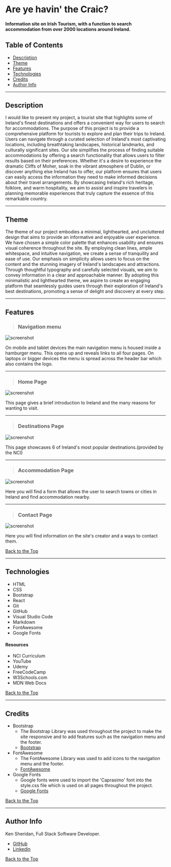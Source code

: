 # Are ye havin' the Craic?
#### Information site on Irish Tourism, with a function to search accommodation from over 2000 locations around Ireland.


## Table of Contents

- [Description](#description)
- [Theme](#theme)
- [Features](#features)
- [Technologies](#technologies)
- [Credits](#credits)
- [Author Info](#author-info)

------

## Description
I would like to present my project, a tourist site that highlights some of Ireland's finest destinations and offers a convenient way for users to search for accommodations. The purpose of this project is to provide a comprehensive platform for tourists to explore and plan their trips to Ireland. Users can navigate through a curated selection of Ireland's most captivating locations, including breathtaking landscapes, historical landmarks, and culturally significant sites. Our site simplifies the process of finding suitable accommodations by offering a search functionality that allows users to filter results based on their preferences. Whether it's a desire to experience the dramatic Cliffs of Moher, soak in the vibrant atmosphere of Dublin, or discover anything else Ireland has to offer, our platform ensures that users can easily access the information they need to make informed decisions about their travel arrangements. By showcasing Ireland's rich heritage, folklore, and warm hospitality, we aim to assist and inspire travelers in planning memorable experiences that truly capture the essence of this remarkable country.

------
## Theme 
The theme of our project embodies a minimal, lighthearted, and uncluttered design that aims to provide an informative and enjoyable user experience. We have chosen a simple color palette that enhances usability and ensures visual coherence throughout the site. By employing clean lines, ample whitespace, and intuitive navigation, we create a sense of tranquility and ease of use. Our emphasis on simplicity allows users to focus on the content and the stunning imagery of Ireland's landscapes and attractions. Through thoughtful typography and carefully selected visuals, we aim to convey information in a clear and approachable manner. By adopting this minimalistic and lighthearted theme, we aspire to create an engaging platform that seamlessly guides users through their exploration of Ireland's best destinations, promoting a sense of delight and discovery at every step.

---

## Features

> ### Navigation menu 
![screenshot](./docs/nav.png)

On mobile and tablet devices the main navigation menu is housed inside a hamburger menu.
This opens up and reveals links to all four pages.
On laptops or bigger devices the menu is spread across the header bar which also contains the logo.

---

> ### Home Page  
![screenshot](./docs/home.png)

This page gives a brief introduction to Ireland and the many reasons for wanting to visit.

---

> ### Destinations Page 
![screenshot](./docs/destinations.png)

This page showcases 6 of Ireland's most popular destinations.(provided by the NCI)

---

> ### Accommodation Page 
![screenshot](./docs/accommodation.png)

Here you will find a form that allows the user to search towns or cities in Ireland and find accommodation nearby.

---

> ### Contact Page 
![screenshot](./docs/contact.png)

Here you will find information on the site's creator and a ways to contact them.


[Back to the Top](#table-of-contents)

---


## Technologies

- HTML
- CSS
- Bootstrap
- React
- Git
- GitHub
- Visual Studio Code
- Markdown
- FontAwesome
- Google Fonts

#### Resources

- NCI Curriculum
- YouTube
- Udemy
- FreeCodeCamp
- W3Schools.com
- MDN Web Docs


[Back to the Top](#table-of-contents)

---


## Credits

- Bootstrap
    - The Bootstrap Library was used throughout the project to make the site responsive and to add features such as the navigation menu and the footer.
    - [Bootstrap](https://getbootstrap.com/)
- FontAwesome
    - The FontAwesome Library was used to add icons to the navigation menu and the footer.
    - [FontAwesome](https://fontawesome.com/)
- Google Fonts
    - Google fonts were used to import the 'Caprasimo' font into the style.css file which is used on all pages throughout the project.
    - [Google Fonts](https://fonts.google.com/)    


[Back to the Top](#table-of-contents)

---

## Author Info

Ken Sheridan, Full Stack Software Developer.
- [GitHub](https://github.com/KSheridan86)
- [Linkedin](https://www.linkedin.com/in/kensheridan86/)


[Back to the Top](#table-of-contents)
